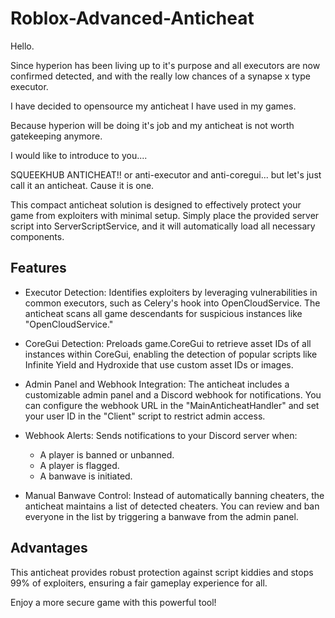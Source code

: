 # Roblox-Advanced-Anticheat

Hello.

Since hyperion has been living up to it's purpose and all executors are now confirmed detected, and with the really low chances of a synapse x type executor.

I have decided to opensource my anticheat I have used in my games.

Because hyperion will be doing it's job and my anticheat is not worth gatekeeping anymore.

I would like to introduce to you....

SQUEEKHUB ANTICHEAT!! or anti-executor and anti-coregui... but let's just call it an anticheat. Cause it is one.

This compact anticheat solution is designed to effectively protect your game from exploiters with minimal setup. Simply place the provided server script into ServerScriptService, and it will automatically load all necessary components.

## **Features**
- Executor Detection: Identifies exploiters by leveraging vulnerabilities in common executors, such as Celery's hook into OpenCloudService. The anticheat scans all game descendants for suspicious instances like "OpenCloudService."

- CoreGui Detection: Preloads game.CoreGui to retrieve asset IDs of all instances within CoreGui, enabling the detection of popular scripts like Infinite Yield and Hydroxide that use custom asset IDs or images.

- Admin Panel and Webhook Integration: The anticheat includes a customizable admin panel and a Discord webhook for notifications. You can configure the webhook URL in the "MainAnticheatHandler" and set your user ID in the "Client" script to restrict admin access.

- Webhook Alerts: Sends notifications to your Discord server when:

  - A player is banned or unbanned.
  - A player is flagged.
  - A banwave is initiated.
- Manual Banwave Control: Instead of automatically banning cheaters, the anticheat maintains a list of detected cheaters. You can review and ban everyone in the list by triggering a banwave from the admin panel.

## **Advantages**
This anticheat provides robust protection against script kiddies and stops 99% of exploiters, ensuring a fair gameplay experience for all.

Enjoy a more secure game with this powerful tool!
